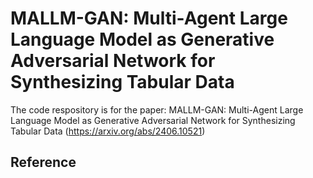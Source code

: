 # MALLM-GAN: Multi-Agent Large Language Model as Generative Adversarial Network for Synthesizing Tabular Data

The code respository is for the paper: MALLM-GAN: Multi-Agent Large Language Model as Generative Adversarial Network for Synthesizing Tabular Data (https://arxiv.org/abs/2406.10521)

## Reference
